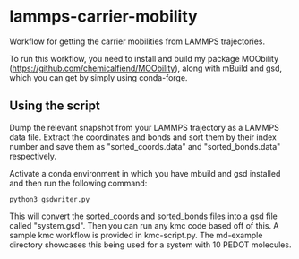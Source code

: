 # lammps-carrier-mobility
Workflow for getting the carrier mobilities from LAMMPS trajectories.

To run this workflow, you need to install and build my package MOObility (https://github.com/chemicalfiend/MOObility), along with mBuild and gsd, which you can get by simply using conda-forge.

## Using the script

Dump the relevant snapshot from your LAMMPS trajectory as a LAMMPS data file. Extract the coordinates and bonds and sort them by their index number and save them as "sorted\_coords.data" and "sorted\_bonds.data" respectively.

Activate a conda environment in which you have mbuild and gsd installed and then run the following command:

```
python3 gsdwriter.py

```

This will convert the sorted\_coords and sorted\_bonds files into a gsd file called "system.gsd". Then you can run any kmc code based off of this. A sample kmc workflow is provided in kmc-script.py. The md-example directory showcases this being used for a system with 10 PEDOT molecules.


